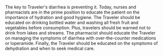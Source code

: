 The key to Traveler's diarrhea is preventing it. Today, nurses and pharmacists are in the prime position to educate the patient on the importance of hydration and good hygiene. The Traveler should be educated on drinking bottled water and washing all fresh fruit and vegetables before consumption. Plus, travelers should be warned not to drink from lakes and streams. The pharmacist should educate the Traveler on managing the symptoms of diarrhea with over-the-counter medications or loperamide. Finally, the Traveler should be educated on the symptoms of dehydration and when to seek medical care.